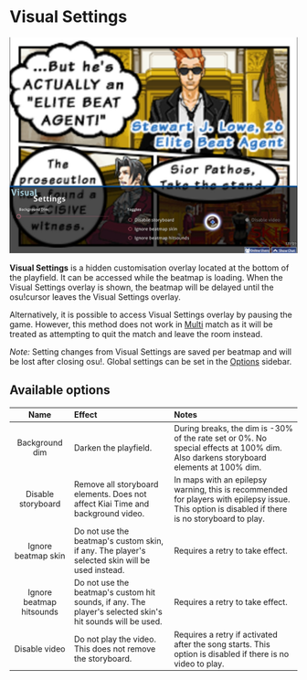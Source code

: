 # Visual Settings

![Example of Visual Settings](./VisualSettings.jpg "Example of Visual Settings")

**Visual Settings** is a hidden customisation overlay located at the bottom of the playfield. It can be accessed while the beatmap is loading. When the Visual Settings overlay is shown, the beatmap will be delayed until the osu!cursor leaves the Visual Settings overlay.

Alternatively, it is possible to access Visual Settings overlay by pausing the game. However, this method does not work in [Multi](/wiki/Multi "Multi") match as it will be treated as attempting to quit the match and leave the room instead.

_Note:_ Setting changes from Visual Settings are saved per beatmap and will be lost after closing osu!. Global settings can be set in the [Options](/wiki/Options "Options") sidebar.

## Available options

| Name | Effect | Notes |
|:---:|:---|:---|
| Background dim | Darken the playfield. | During breaks, the dim is -30% of the rate set or 0%. No special effects at 100% dim. Also darkens storyboard elements at 100% dim. |
| Disable storyboard | Remove all storyboard elements. Does not affect Kiai Time and background video. | In maps with an epilepsy warning, this is recommended for players with epilepsy issue. This option is disabled if there is no storyboard to play. |
| Ignore beatmap skin | Do not use the beatmap's custom skin, if any. The player's selected skin will be used instead. | Requires a retry to take effect. |
| Ignore beatmap hitsounds | Do not use the beatmap's custom hit sounds, if any. The player's selected skin's hit sounds will be used. | Requires a retry to take effect. |
| Disable video | Do not play the video. This does not remove the storyboard. | Requires a retry if activated after the song starts. This option is disabled if there is no video to play. |